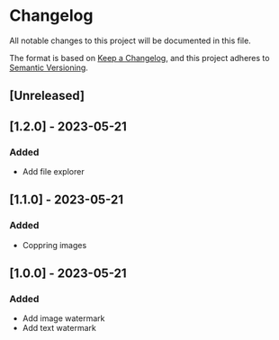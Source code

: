 # Changelog

All notable changes to this project will be documented in this file.

The format is based on [Keep a Changelog](https://keepachangelog.com/en/1.0.0/),
and this project adheres to [Semantic Versioning](https://semver.org/spec/v2.0.0.html).

## [Unreleased]
## [1.2.0] - 2023-05-21
### Added
- Add file explorer

## [1.1.0] - 2023-05-21
### Added
- Coppring images

## [1.0.0] - 2023-05-21
### Added
- Add image watermark
- Add text watermark